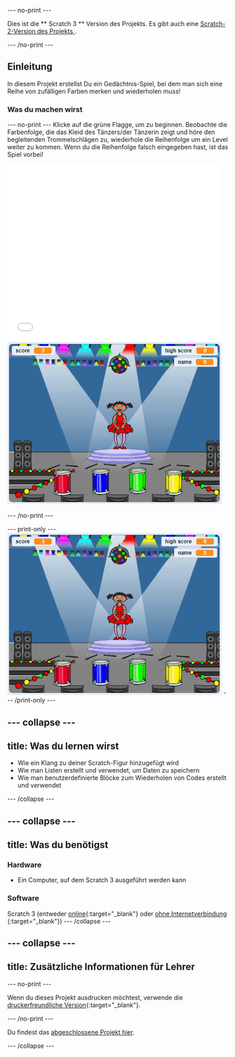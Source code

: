 \--- no-print \---

Dies ist die ** Scratch 3 ** Version des Projekts. Es gibt auch eine [ Scratch-2-Version des Projekts ](https://projects.raspberrypi.org/en/projects/memory-scratch2).

\--- /no-print \---

## Einleitung

In diesem Projekt erstellst Du ein Gedächtnis-Spiel, bei dem man sich eine Reihe von zufälligen Farben merken und wiederholen muss!

### Was du machen wirst

\--- no-print \--- Klicke auf die grüne Flagge, um zu beginnen. Beobachte die Farbenfolge, die das Kleid des Tänzers/der Tänzerin zeigt und höre den begleitenden Trommelschlägen zu, wiederhole die Reihenfolge um ein Level weiter zu kommen. Wenn du die Reihenfolge falsch eingegeben hast, ist das Spiel vorbei!

<div class="scratch-preview">
  <iframe allowtransparency="true" width="485" height="402" src="//scratch.mit.edu/projects/embed/284452634/?autostart=false" frameborder="0" allowfullscreen scrolling="no" mark="crwd-mark"></iframe> <img src="images/screenshot.png" />
</div>

\--- /no-print \---

\--- print-only \--- ![screenshot of finished game](images/screenshot.png) \--- /print-only \---

## \--- collapse \---

## title: Was du lernen wirst

+ Wie ein Klang zu deiner Scratch-Figur hinzugefügt wird
+ Wie man Listen erstellt und verwendet, um Daten zu speichern
+ Wie man benutzerdefinierte Blöcke zum Wiederholen von Codes erstellt und verwendet

\--- /collapse \---

## \--- collapse \---

## title: Was du benötigst

### Hardware

+ Ein Computer, auf dem Scratch 3 ausgeführt werden kann

### Software

Scratch 3 (entweder [online](https://rpf.io/scratchon){:target="_blank"} oder [ohne Internetverbindung ](https://rpf.io/scratchoff){:target="_blank"}) \--- /collapse \---

## \--- collapse \---

## title: Zusätzliche Informationen für Lehrer

\--- no-print \---

Wenn du dieses Projekt ausdrucken möchtest, verwende die [druckerfreundliche Version](https://projects.raspberrypi.org/en/projects/memory/print){:target="_blank"}.

\--- /no-print \---

Du findest das [abgeschlossene Projekt hier](http://rpf.io/p/en/memory-get).

\--- /collapse \---